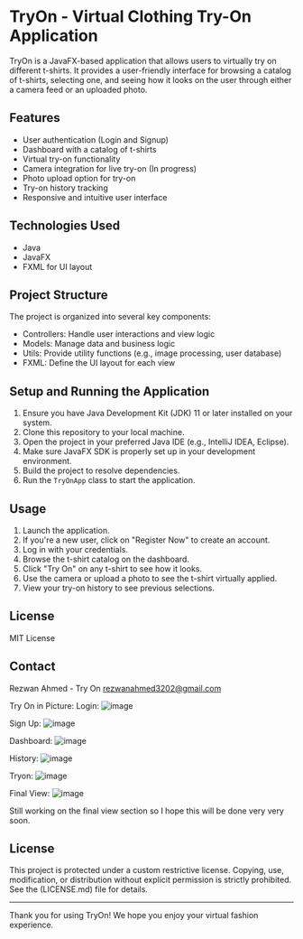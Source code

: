 # TryOn - Virtual Clothing Try-On Application

TryOn is a JavaFX-based application that allows users to virtually try on different t-shirts. It provides a user-friendly interface for browsing a catalog of t-shirts, selecting one, and seeing how it looks on the user through either a camera feed or an uploaded photo.

## Features

- User authentication (Login and Signup)
- Dashboard with a catalog of t-shirts
- Virtual try-on functionality
- Camera integration for live try-on (In progress)
- Photo upload option for try-on
- Try-on history tracking
- Responsive and intuitive user interface

## Technologies Used

- Java
- JavaFX
- FXML for UI layout


## Project Structure

The project is organized into several key components:

- Controllers: Handle user interactions and view logic
- Models: Manage data and business logic
- Utils: Provide utility functions (e.g., image processing, user database)
- FXML: Define the UI layout for each view

## Setup and Running the Application

1. Ensure you have Java Development Kit (JDK) 11 or later installed on your system.
2. Clone this repository to your local machine.
3. Open the project in your preferred Java IDE (e.g., IntelliJ IDEA, Eclipse).
4. Make sure JavaFX SDK is properly set up in your development environment.
5. Build the project to resolve dependencies.
6. Run the `TryOnApp` class to start the application.

## Usage

1. Launch the application.
2. If you're a new user, click on "Register Now" to create an account.
3. Log in with your credentials.
4. Browse the t-shirt catalog on the dashboard.
5. Click "Try On" on any t-shirt to see how it looks.
6. Use the camera or upload a photo to see the t-shirt virtually applied.
7. View your try-on history to see previous selections.


## License

MIT License

## Contact

Rezwan Ahmed - Try On
rezwanahmed3202@gmail.com

Try On in Picture:
Login:
![image](https://github.com/user-attachments/assets/ab33bfca-33f6-4954-901c-965bd6cce24f)

Sign Up:
![image](https://github.com/user-attachments/assets/b4fe8a37-6bc8-42e8-b4b0-f1bc06e3242a)

Dashboard:
![image](https://github.com/user-attachments/assets/2f367fd5-f796-481f-b797-0f5ddd173107)

History:
![image](https://github.com/user-attachments/assets/47a45ea9-e4e0-4991-8055-77ebb19b8899)

Tryon:
![image](https://github.com/user-attachments/assets/7a334561-ec1b-4e19-83d2-7bc3e1aa2a11)

Final View:
![image](https://github.com/user-attachments/assets/4a2127af-3372-44bb-8d06-05ce7090d8c7)

Still working on the final view section so I hope this will be done very very soon.

## License

This project is protected under a custom restrictive license. Copying, use, modification, or distribution without explicit permission is strictly prohibited. See the (LICENSE.md) file for details.




---

Thank you for using TryOn! We hope you enjoy your virtual fashion experience.
